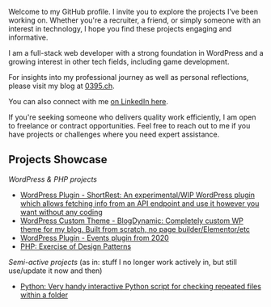 Welcome to my GitHub profile. I invite you to explore the projects I’ve been working on. Whether you're a recruiter, a friend, or simply someone with an interest in technology, I hope you find these projects engaging and informative.

I am a full-stack web developer with a strong foundation in WordPress and a growing interest in other tech fields, including game development.

For insights into my professional journey as well as personal reflections, please visit my blog at [0395.ch](0395.ch).

You can also connect with me [on LinkedIn here](https://linkedin.com/in/estevaojneto).

If you're seeking someone who delivers quality work efficiently, I am open to freelance or contract opportunities. Feel free to reach out to me if you have projects or challenges where you need expert assistance.

## Projects Showcase

_WordPress & PHP projects_

- [WordPress Plugin - ShortRest: An experimental/WIP WordPress plugin which allows fetching info from an API endpoint and use it however you want without any coding](https://github.com/estevaojneto/wp-shortrest)
- [WordPress Custom Theme - BlogDynamic: Completely custom WP theme for my blog. Built from scratch, no page builder/Elementor/etc](https://github.com/estevaojneto/blogdynamic)
- [WordPress Plugin - Events plugin from 2020](https://github.com/estevaojneto/wordpress_calendar)
- [PHP: Exercise of Design Patterns](https://github.com/estevaojneto/PHP-BatRatCat)

_Semi-active projects_
(as in: stuff I no longer work actively in, but still use/update it now and then)
- [Python: Very handy interactive Python script for checking repeated files within a folder](https://github.com/estevaojneto/DuplicateFileCheck)
